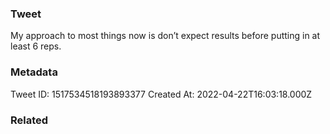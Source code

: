 ### Tweet
My approach to most things now is don’t expect results before putting in at least 6 reps.

### Metadata
Tweet ID: 1517534518193893377
Created At: 2022-04-22T16:03:18.000Z

### Related

